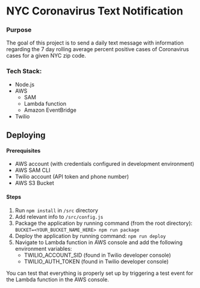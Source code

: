# NYC Coronavirus Text Notification

### Purpose
The goal of this project is to send a daily text message with information regarding the 7 day rolling average percent positive cases of Coronavirus cases for a given NYC zip code.

### Tech Stack:
  - Node.js
  - AWS
    - SAM
    - Lambda function
    - Amazon EventBridge
  - Twilio

## Deploying

#### Prerequisites
  - AWS account (with credentials configured in development environment)
  - AWS SAM CLI
  - Twilio account (API token and phone number)
  - AWS S3 Bucket

#### Steps
1. Run `npm install` in `/src` directory
2. Add relevant info to `/src/config.js`
3. Package the application by running command (from the root directory): `BUCKET=<YOUR_BUCKET_NAME_HERE> npm run package`
4. Deploy the application by running command: `npm run deploy`
5. Navigate to Lambda function in AWS console and add the following environment variables:
    - TWILIO_ACCOUNT_SID (found in Twilio developer console)
    - TWILIO_AUTH_TOKEN (found in Twilio developer console)

You can test that everything is properly set up by triggering a test event for the Lambda function in the AWS console.




